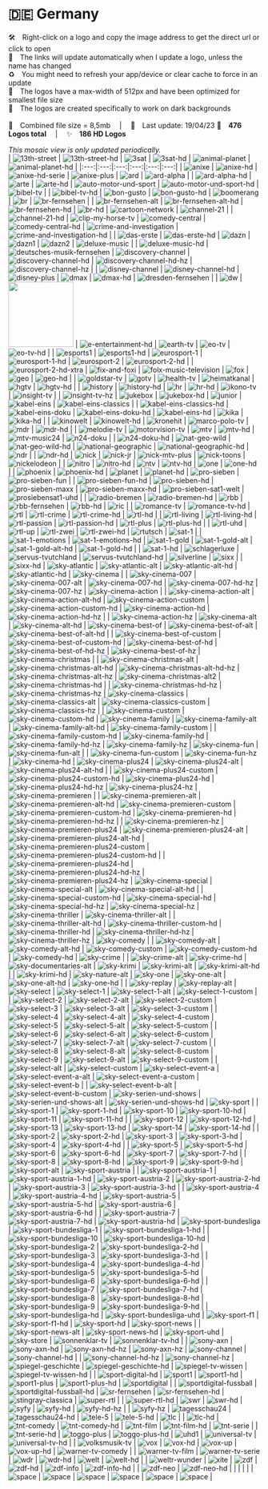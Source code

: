 🇩🇪 Germany
===============
🛠 Right-click on a logo and copy the image address to get the direct url or click to open  
🔗 The links will update automatically when I update a logo, unless the name has changed  
♻️ You might need to refresh your app/device or clear cache to force in an update  
📐 The logos have a max-width of 512px and have been optimized for smallest file size  
🖤 The logos are created specifically to work on dark backgrounds  
   
💾 Combined file size = 8,5mb  |  📅 Last update: 19/04/23 
🎨 __476 Logos total__  |  ✨ __186 HD Logos__
   
   
*This mosaic view is only updated periodically.*  
| ![13th-street] | ![13th-street-hd] | ![3sat] | ![3sat-hd] | ![animal-planet] | ![animal-planet-hd] |
|:---:|:---:|:---:|:---:|:---:|:---:|
| ![anixe] | ![anixe-hd] | ![anixe-hd-serie] | ![anixe-plus] | ![ard] | ![ard-alpha] |
| ![ard-alpha-hd] | ![arte] | ![arte-hd] | ![auto-motor-und-sport] | ![auto-motor-und-sport-hd] | ![bibel-tv] |
| ![bibel-tv-hd] | ![bon-gusto] | ![bon-gusto-hd] | ![boomerang] | ![br] | ![br-fernsehen] |
| ![br-fernsehen-alt] | ![br-fernsehen-alt-hd] | ![br-fernsehen-hd] | ![br-hd] | ![cartoon-network] | ![channel-21] |
| ![channel-21-hd] | ![clip-my-horse-tv] | ![comedy-central] | ![comedy-central-hd] | ![crime-and-investigation] | ![crime-and-investigation-hd] |
| ![das-erste] | ![das-erste-hd] | ![dazn] | ![dazn1] | ![dazn2] | ![deluxe-music] |
| ![deluxe-music-hd] | ![deutsches-musik-fernsehen] | ![discovery-channel] | ![discovery-channel-hd] | ![discovery-channel-hd-hz] | ![discovery-channel-hz] |
| ![disney-channel] | ![disney-channel-hd] | ![disney-plus] | ![dmax] | ![dmax-hd] | ![dresden-fernsehen] |
| ![dw] | <img src=https://raw.githubusercontent.com/cybertsotsi/tv/master/countries/germany/e-entertainment-de.png height="130px"> | ![e-entertainment-hd] | ![earth-tv] | ![eo-tv] | ![eo-tv-hd] |
| ![esports1] | ![esports1-hd] | ![eurosport-1] | ![eurosport-1-hd] | ![eurosport-2] | ![eurosport-2-hd] |
| ![eurosport-2-hd-xtra] | ![fix-and-foxi] | ![folx-music-television] | ![fox] | ![geo] | ![geo-hd] |
| ![goldstar-tv] | ![gotv] | ![health-tv] | ![heimatkanal] | ![hgtv] | ![hgtv-hd] |
| ![history] | ![history-hd] | ![hr] | ![hr-hd] | ![ikono-tv] | ![insight-tv] |
| ![insight-tv-hz] | ![jukebox] | ![jukebox-hd] | ![junior] | ![kabel-eins] | ![kabel-eins-classics] |
| ![kabel-eins-classics-hd] | ![kabel-eins-doku] | ![kabel-eins-doku-hd] | ![kabel-eins-hd] | ![kika] | ![kika-hd] |
| ![kinowelt] | ![kinowelt-hd] | ![kronehit] | ![marco-polo-tv] | ![mdr] | ![mdr-hd] |
| ![melodie-tv] | ![motorvision-tv] | ![mtv] | ![mtv-hd] | ![mtv-music24] | ![n24-doku] |
| ![n24-doku-hd] | ![nat-geo-wild] | ![nat-geo-wild-hd] | ![national-geographic] | ![national-geographic-hd] | ![ndr] |
| ![ndr-hd] | ![nick] | ![nick-jr] | ![nick-mtv-plus] | ![nick-toons] | ![nickelodeon] |
| ![nitro] | ![nitro-hd] | ![ntv] | ![ntv-hd] | ![one] | ![one-hd] |
| ![phoenix] | ![phoenix-hd] | ![planet] | ![planet-hd] | ![pro-sieben] | ![pro-sieben-fun] |
| ![pro-sieben-fun-hd] | ![pro-sieben-hd] | ![pro-sieben-maxx] | ![pro-sieben-maxx-hd] | ![pro-sieben-sat1-welt] | ![prosiebensat1-uhd] |
| ![radio-bremen] | ![radio-bremen-hd] | ![rbb] | ![rbb-fernsehen] | ![rbb-hd] | ![ric] |
| ![romance-tv] | ![romance-tv-hd] | ![rtl] | ![rtl-crime] | ![rtl-crime-hd] | ![rtl-hd] |
| ![rtl-living] | ![rtl-living-hd] | ![rtl-passion] | ![rtl-passion-hd] | ![rtl-plus] | ![rtl-plus-hd] |
| ![rtl-uhd] | ![rtl-up] | ![rtl-zwei] | ![rtl-zwei-hd] | ![rtutsch] | ![sat-1] |
| ![sat-1-emotions] | ![sat-1-emotions-hd] | ![sat-1-gold] | ![sat-1-gold-alt] | ![sat-1-gold-alt-hd] | ![sat-1-gold-hd] |
| ![sat-1-hd] | ![schlagerluxe] | ![servus-tvutchland] | ![servus-tvutchland-hd] | ![silverline] | ![sixx] |
| ![sixx-hd] | ![sky-atlantic] | ![sky-atlantic-alt] | ![sky-atlantic-alt-hd] | ![sky-atlantic-hd] | ![sky-cinema] |
| ![sky-cinema-007] | ![sky-cinema-007-alt] | ![sky-cinema-007-hd] | ![sky-cinema-007-hd-hz] | ![sky-cinema-007-hz] | ![sky-cinema-action] |
| ![sky-cinema-action-alt] | ![sky-cinema-action-alt-hd] | ![sky-cinema-action-custom] | ![sky-cinema-action-custom-hd] | ![sky-cinema-action-hd] | ![sky-cinema-action-hd-hz] |
| ![sky-cinema-action-hz] | ![sky-cinema-alt] | ![sky-cinema-alt-hd] | ![sky-cinema-best-of] | ![sky-cinema-best-of-alt] | ![sky-cinema-best-of-alt-hd] |
| ![sky-cinema-best-of-custom] | ![sky-cinema-best-of-custom-hd] | ![sky-cinema-best-of-hd] | ![sky-cinema-best-of-hd-hz] | ![sky-cinema-best-of-hz] | ![sky-cinema-christmas] |
| ![sky-cinema-christmas-alt] | ![sky-cinema-christmas-alt-hd] | ![sky-cinema-christmas-alt-hd-hz] | ![sky-cinema-christmas-alt-hz] | ![sky-cinema-christmas-alt2] | ![sky-cinema-christmas-hd] |
| ![sky-cinema-christmas-hd-hz] | ![sky-cinema-christmas-hz] | ![sky-cinema-classics] | ![sky-cinema-classics-alt] | ![sky-cinema-classics-custom] | ![sky-cinema-classics-hz] |
| ![sky-cinema-custom] | ![sky-cinema-custom-hd] | ![sky-cinema-family] | ![sky-cinema-family-alt] | ![sky-cinema-family-alt-hd] | ![sky-cinema-family-custom] |
| ![sky-cinema-family-custom-hd] | ![sky-cinema-family-hd] | ![sky-cinema-family-hd-hz] | ![sky-cinema-family-hz] | ![sky-cinema-fun] | ![sky-cinema-fun-alt] |
| ![sky-cinema-fun-custom] | ![sky-cinema-fun-hz] | ![sky-cinema-hd] | ![sky-cinema-plus24] | ![sky-cinema-plus24-alt] | ![sky-cinema-plus24-alt-hd] |
| ![sky-cinema-plus24-custom] | ![sky-cinema-plus24-custom-hd] | ![sky-cinema-plus24-hd] | ![sky-cinema-plus24-hd-hz] | ![sky-cinema-plus24-hz] | ![sky-cinema-premieren] |
| ![sky-cinema-premieren-alt] | ![sky-cinema-premieren-alt-hd] | ![sky-cinema-premieren-custom] | ![sky-cinema-premieren-custom-hd] | ![sky-cinema-premieren-hd] | ![sky-cinema-premieren-hd-hz] |
| ![sky-cinema-premieren-hz] | ![sky-cinema-premieren-plus24] | ![sky-cinema-premieren-plus24-alt] | ![sky-cinema-premieren-plus24-alt-hd] | ![sky-cinema-premieren-plus24-custom] | ![sky-cinema-premieren-plus24-custom-hd] |
| ![sky-cinema-premieren-plus24-hd] | ![sky-cinema-premieren-plus24-hd-hz] | ![sky-cinema-premieren-plus24-hz] | ![sky-cinema-special] | ![sky-cinema-special-alt] | ![sky-cinema-special-alt-hd] |
| ![sky-cinema-special-custom-hd] | ![sky-cinema-special-hd] | ![sky-cinema-special-hd-hz] | ![sky-cinema-special-hz] | ![sky-cinema-thriller] | ![sky-cinema-thriller-alt] |
| ![sky-cinema-thriller-alt-hd] | ![sky-cinema-thriller-custom-hd] | ![sky-cinema-thriller-hd] | ![sky-cinema-thriller-hd-hz] | ![sky-cinema-thriller-hz] | ![sky-comedy] |
| ![sky-comedy-alt] | ![sky-comedy-alt-hd] | ![sky-comedy-custom] | ![sky-comedy-custom-hd] | ![sky-comedy-hd] | ![sky-crime] |
| ![sky-crime-alt] | ![sky-crime-hd] | ![sky-documentaries-alt] | ![sky-krimi] | ![sky-krimi-alt] | ![sky-krimi-alt-hd] |
| ![sky-krimi-hd] | ![sky-nature-alt] | ![sky-one] | ![sky-one-alt] | ![sky-one-alt-hd] | ![sky-one-hd] |
| ![sky-replay] | ![sky-replay-alt] | ![sky-select] | ![sky-select-1] | ![sky-select-1-alt] | ![sky-select-1-custom] |
| ![sky-select-2] | ![sky-select-2-alt] | ![sky-select-2-custom] | ![sky-select-3] | ![sky-select-3-alt] | ![sky-select-3-custom] |
| ![sky-select-4] | ![sky-select-4-alt] | ![sky-select-4-custom] | ![sky-select-5] | ![sky-select-5-alt] | ![sky-select-5-custom] |
| ![sky-select-6] | ![sky-select-6-alt] | ![sky-select-6-custom] | ![sky-select-7] | ![sky-select-7-alt] | ![sky-select-7-custom] |
| ![sky-select-8] | ![sky-select-8-alt] | ![sky-select-8-custom] | ![sky-select-9] | ![sky-select-9-alt] | ![sky-select-9-custom] |
| ![sky-select-alt] | ![sky-select-custom] | ![sky-select-event-a] | ![sky-select-event-a-alt] | ![sky-select-event-a-custom] | ![sky-select-event-b] |
| ![sky-select-event-b-alt] | ![sky-select-event-b-custom] | ![sky-serien-und-shows] | ![sky-serien-und-shows-alt] | ![sky-serien-und-shows-hd] | ![sky-sport] |
| ![sky-sport-1] | ![sky-sport-1-hd] | ![sky-sport-10] | ![sky-sport-10-hd] | ![sky-sport-11] | ![sky-sport-11-hd] |
| ![sky-sport-12] | ![sky-sport-12-hd] | ![sky-sport-13] | ![sky-sport-13-hd] | ![sky-sport-14] | ![sky-sport-14-hd] |
| ![sky-sport-2] | ![sky-sport-2-hd] | ![sky-sport-3] | ![sky-sport-3-hd] | ![sky-sport-4] | ![sky-sport-4-hd] |
| ![sky-sport-5] | ![sky-sport-5-hd] | ![sky-sport-6] | ![sky-sport-6-hd] | ![sky-sport-7] | ![sky-sport-7-hd] |
| ![sky-sport-8] | ![sky-sport-8-hd] | ![sky-sport-9] | ![sky-sport-9-hd] | ![sky-sport-alt] | ![sky-sport-austria] |
| ![sky-sport-austria-1] | ![sky-sport-austria-1-hd] | ![sky-sport-austria-2] | ![sky-sport-austria-2-hd] | ![sky-sport-austria-3] | ![sky-sport-austria-3-hd] |
| ![sky-sport-austria-4] | ![sky-sport-austria-4-hd] | ![sky-sport-austria-5] | ![sky-sport-austria-5-hd] | ![sky-sport-austria-6] | ![sky-sport-austria-6-hd] |
| ![sky-sport-austria-7] | ![sky-sport-austria-7-hd] | ![sky-sport-austria-hd] | ![sky-sport-bundesliga] | ![sky-sport-bundesliga-1] | ![sky-sport-bundesliga-1-hd] |
| ![sky-sport-bundesliga-10] | ![sky-sport-bundesliga-10-hd] | ![sky-sport-bundesliga-2] | ![sky-sport-bundesliga-2-hd] | ![sky-sport-bundesliga-3] | ![sky-sport-bundesliga-3-hd] |
| ![sky-sport-bundesliga-4] | ![sky-sport-bundesliga-4-hd] | ![sky-sport-bundesliga-5] | ![sky-sport-bundesliga-5-hd] | ![sky-sport-bundesliga-6] | ![sky-sport-bundesliga-6-hd] |
| ![sky-sport-bundesliga-7] | ![sky-sport-bundesliga-7-hd] | ![sky-sport-bundesliga-8] | ![sky-sport-bundesliga-8-hd] | ![sky-sport-bundesliga-9] | ![sky-sport-bundesliga-9-hd] |
| ![sky-sport-bundesliga-hd] | ![sky-sport-bundesliga-uhd] | ![sky-sport-f1] | ![sky-sport-f1-hd] | ![sky-sport-hd] | ![sky-sport-news] |
| ![sky-sport-news-alt] | ![sky-sport-news-hd] | ![sky-sport-uhd] | ![sky-store] | ![sonnenklar-tv] | ![sonnenklar-tv-hd] |
| ![sony-axn] | ![sony-axn-hd] | ![sony-axn-hd-hz] | ![sony-axn-hz] | ![sony-channel] | ![sony-channel-hd] |
| ![sony-channel-hd-hz] | ![sony-channel-hz] | ![spiegel-geschichte] | ![spiegel-geschichte-hd] | ![spiegel-tv-wissen] | ![spiegel-tv-wissen-hd] |
| ![sport-digital-hd] | ![sport1] | ![sport1-hd] | ![sport1-plus] | ![sport1-plus-hd] | ![sportdigital] |
| ![sportdigital-fussball] | ![sportdigital-fussball-hd] | ![sr-fernsehen] | ![sr-fernsehen-hd] | ![stingray-classica] | ![super-rtl] |
| ![super-rtl-hd] | ![swr] | ![swr-hd] | ![syfy] | ![syfy-hd] | ![syfy-hd-hz] |
| ![syfy-hz] | ![tagesschau24] | ![tagesschau24-hd] | ![tele-5] | ![tele-5-hd] | ![tlc] |
| ![tlc-hd] | ![tnt-comedy] | ![tnt-comedy-hd] | ![tnt-film] | ![tnt-film-hd] | ![tnt-serie] |
| ![tnt-serie-hd] | ![toggo-plus] | ![toggo-plus-hd] | ![uhd1] | ![universal-tv] | ![universal-tv-hd] |
| ![volksmusik-tv] | ![vox] | ![vox-hd] | ![vox-up] | ![vox-up-hd] | ![warner-tv-comedy] |
| ![warner-tv-film] | ![warner-tv-serie] | ![wdr] | ![wdr-hd] | ![welt] | ![welt-hd] |
| ![weltr-wunder] | ![xite] | ![zdf] | ![zdf-hd] | ![zdf-info] | ![zdf-info-hd] |
| ![zdf-neo] | ![zdf-neo-hd] |  |  |  |  |
| ![space] | ![space] | ![space] | ![space] | ![space] | ![space] |

[13th-street]:https://raw.githubusercontent.com/cybertsotsi/tv/master/countries/germany/13th-street-de.png
[13th-street-hd]:https://raw.githubusercontent.com/cybertsotsi/tv/master/countries/germany/hd/13th-street-hd-de.png
[3sat]:https://raw.githubusercontent.com/cybertsotsi/tv/master/countries/germany/3sat-de.png
[3sat-hd]:https://raw.githubusercontent.com/cybertsotsi/tv/master/countries/germany/hd/3sat-hd-de.png
[animal-planet]:https://raw.githubusercontent.com/cybertsotsi/tv/master/countries/germany/animal-planet-de.png
[animal-planet-hd]:https://raw.githubusercontent.com/cybertsotsi/tv/master/countries/germany/hd/animal-planet-hd-de.png
[anixe]:https://raw.githubusercontent.com/cybertsotsi/tv/master/countries/germany/anixe-de.png
[anixe-hd]:https://raw.githubusercontent.com/cybertsotsi/tv/master/countries/germany/hd/anixe-hd-de.png
[anixe-hd-serie]:https://raw.githubusercontent.com/cybertsotsi/tv/master/countries/germany/hd/anixe-hd-serie-de.png
[anixe-plus]:https://raw.githubusercontent.com/cybertsotsi/tv/master/countries/germany/anixe-plus-de.png
[ard]:https://raw.githubusercontent.com/cybertsotsi/tv/master/countries/germany/ard-de.png
[ard-alpha]:https://raw.githubusercontent.com/cybertsotsi/tv/master/countries/germany/ard-alpha-de.png
[ard-alpha-hd]:https://raw.githubusercontent.com/cybertsotsi/tv/master/countries/germany/hd/ard-alpha-hd-de.png
[arte]:https://raw.githubusercontent.com/cybertsotsi/tv/master/countries/germany/arte-de.png
[arte-hd]:https://raw.githubusercontent.com/cybertsotsi/tv/master/countries/germany/hd/arte-hd-de.png
[auto-motor-und-sport]:https://raw.githubusercontent.com/cybertsotsi/tv/master/countries/germany/auto-motor-und-sport-de.png
[auto-motor-und-sport-hd]:https://raw.githubusercontent.com/cybertsotsi/tv/master/countries/germany/hd/auto-motor-und-sport-hd-de.png
[bibel-tv]:https://raw.githubusercontent.com/cybertsotsi/tv/master/countries/germany/bibel-tv-de.png
[bibel-tv-hd]:https://raw.githubusercontent.com/cybertsotsi/tv/master/countries/germany/hd/bibel-tv-hd-de.png
[bon-gusto]:https://raw.githubusercontent.com/cybertsotsi/tv/master/countries/germany/bon-gusto-de.png
[bon-gusto-hd]:https://raw.githubusercontent.com/cybertsotsi/tv/master/countries/germany/hd/bon-gusto-hd-de.png
[boomerang]:https://raw.githubusercontent.com/cybertsotsi/tv/master/countries/germany/boomerang-de.png
[br]:https://raw.githubusercontent.com/cybertsotsi/tv/master/countries/germany/br-de.png
[br-fernsehen]:https://raw.githubusercontent.com/cybertsotsi/tv/master/countries/germany/br-fernsehen-de.png
[br-fernsehen-alt]:https://raw.githubusercontent.com/cybertsotsi/tv/master/countries/germany/br-fernsehen-alt-de.png
[br-fernsehen-alt-hd]:https://raw.githubusercontent.com/cybertsotsi/tv/master/countries/germany/hd/br-fernsehen-alt-hd-de.png
[br-fernsehen-hd]:https://raw.githubusercontent.com/cybertsotsi/tv/master/countries/germany/hd/br-fernsehen-hd-de.png
[br-hd]:https://raw.githubusercontent.com/cybertsotsi/tv/master/countries/germany/hd/br-hd-de.png
[cartoon-network]:https://raw.githubusercontent.com/cybertsotsi/tv/master/countries/germany/cartoon-network-de.png
[channel-21]:https://raw.githubusercontent.com/cybertsotsi/tv/master/countries/germany/channel-21-de.png
[channel-21-hd]:https://raw.githubusercontent.com/cybertsotsi/tv/master/countries/germany/hd/channel-21-hd-de.png
[clip-my-horse-tv]:https://raw.githubusercontent.com/cybertsotsi/tv/master/countries/germany/clip-my-horse-tv-de.png
[comedy-central]:https://raw.githubusercontent.com/cybertsotsi/tv/master/countries/germany/comedy-central-de.png
[comedy-central-hd]:https://raw.githubusercontent.com/cybertsotsi/tv/master/countries/germany/hd/comedy-central-hd-de.png
[crime-and-investigation]:https://raw.githubusercontent.com/cybertsotsi/tv/master/countries/germany/crime-and-investigation-de.png
[crime-and-investigation-hd]:https://raw.githubusercontent.com/cybertsotsi/tv/master/countries/germany/hd/crime-and-investigation-hd-de.png
[das-erste]:https://raw.githubusercontent.com/cybertsotsi/tv/master/countries/germany/das-erste-de.png
[das-erste-hd]:https://raw.githubusercontent.com/cybertsotsi/tv/master/countries/germany/hd/das-erste-hd-de.png
[dazn]:https://raw.githubusercontent.com/cybertsotsi/tv/master/countries/germany/dazn-de.png
[dazn1]:https://raw.githubusercontent.com/cybertsotsi/tv/master/countries/germany/dazn1-de.png
[dazn2]:https://raw.githubusercontent.com/cybertsotsi/tv/master/countries/germany/dazn2-de.png
[deluxe-music]:https://raw.githubusercontent.com/cybertsotsi/tv/master/countries/germany/deluxe-music-de.png
[deluxe-music-hd]:https://raw.githubusercontent.com/cybertsotsi/tv/master/countries/germany/hd/deluxe-music-hd-de.png
[deutsches-musik-fernsehen]:https://raw.githubusercontent.com/cybertsotsi/tv/master/countries/germany/deutsches-musik-fernsehen-de.png
[discovery-channel]:https://raw.githubusercontent.com/cybertsotsi/tv/master/countries/germany/discovery-channel-de.png
[discovery-channel-hd]:https://raw.githubusercontent.com/cybertsotsi/tv/master/countries/germany/hd/discovery-channel-hd-de.png
[discovery-channel-hd-hz]:https://raw.githubusercontent.com/cybertsotsi/tv/master/countries/germany/hd/discovery-channel-hd-hz-de.png
[discovery-channel-hz]:https://raw.githubusercontent.com/cybertsotsi/tv/master/countries/germany/discovery-channel-hz-de.png
[disney-channel]:https://raw.githubusercontent.com/cybertsotsi/tv/master/countries/germany/disney-channel-de.png
[disney-channel-hd]:https://raw.githubusercontent.com/cybertsotsi/tv/master/countries/germany/hd/disney-channel-hd-de.png
[disney-plus]:https://raw.githubusercontent.com/cybertsotsi/tv/master/countries/germany/disney-plus-de.png
[dmax]:https://raw.githubusercontent.com/cybertsotsi/tv/master/countries/germany/dmax-de.png
[dmax-hd]:https://raw.githubusercontent.com/cybertsotsi/tv/master/countries/germany/hd/dmax-hd-de.png
[dresden-fernsehen]:https://raw.githubusercontent.com/cybertsotsi/tv/master/countries/germany/dresden-fernsehen-de.png
[dw]:https://raw.githubusercontent.com/cybertsotsi/tv/master/countries/germany/dw-de.png
[e-entertainment]:https://raw.githubusercontent.com/cybertsotsi/tv/master/countries/germany/e-entertainment-de.png
[e-entertainment-hd]:https://raw.githubusercontent.com/cybertsotsi/tv/master/countries/germany/hd/e-entertainment-hd-de.png
[earth-tv]:https://raw.githubusercontent.com/cybertsotsi/tv/master/countries/germany/earth-tv-de.png
[eo-tv]:https://raw.githubusercontent.com/cybertsotsi/tv/master/countries/germany/eo-tv-de.png
[eo-tv-hd]:https://raw.githubusercontent.com/cybertsotsi/tv/master/countries/germany/hd/eo-tv-hd-de.png
[esports1]:https://raw.githubusercontent.com/cybertsotsi/tv/master/countries/germany/esports1-de.png
[esports1-hd]:https://raw.githubusercontent.com/cybertsotsi/tv/master/countries/germany/hd/esports1-hd-de.png
[eurosport-1]:https://raw.githubusercontent.com/cybertsotsi/tv/master/countries/germany/eurosport-1-de.png
[eurosport-1-hd]:https://raw.githubusercontent.com/cybertsotsi/tv/master/countries/germany/hd/eurosport-1-hd-de.png
[eurosport-2]:https://raw.githubusercontent.com/cybertsotsi/tv/master/countries/germany/eurosport-2-de.png
[eurosport-2-hd]:https://raw.githubusercontent.com/cybertsotsi/tv/master/countries/germany/hd/eurosport-2-hd-de.png
[eurosport-2-hd-xtra]:https://raw.githubusercontent.com/cybertsotsi/tv/master/countries/germany/hd/eurosport-2-hd-xtra-de.png
[fix-and-foxi]:https://raw.githubusercontent.com/cybertsotsi/tv/master/countries/germany/fix-and-foxi-de.png
[folx-music-television]:https://raw.githubusercontent.com/cybertsotsi/tv/master/countries/germany/folx-music-television-de.png
[fox]:https://raw.githubusercontent.com/cybertsotsi/tv/master/countries/germany/fox-de.png
[geo]:https://raw.githubusercontent.com/cybertsotsi/tv/master/countries/germany/geo-de.png
[geo-hd]:https://raw.githubusercontent.com/cybertsotsi/tv/master/countries/germany/hd/geo-hd-de.png
[goldstar-tv]:https://raw.githubusercontent.com/cybertsotsi/tv/master/countries/germany/goldstar-tv-de.png
[gotv]:https://raw.githubusercontent.com/cybertsotsi/tv/master/countries/germany/gotv-de.png
[health-tv]:https://raw.githubusercontent.com/cybertsotsi/tv/master/countries/germany/health-tv-de.png
[heimatkanal]:https://raw.githubusercontent.com/cybertsotsi/tv/master/countries/germany/heimatkanal-de.png
[hgtv]:https://raw.githubusercontent.com/cybertsotsi/tv/master/countries/germany/hgtv-de.png
[hgtv-hd]:https://raw.githubusercontent.com/cybertsotsi/tv/master/countries/germany/hd/hgtv-hd-de.png
[history]:https://raw.githubusercontent.com/cybertsotsi/tv/master/countries/germany/history-de.png
[history-hd]:https://raw.githubusercontent.com/cybertsotsi/tv/master/countries/germany/hd/history-hd-de.png
[hr]:https://raw.githubusercontent.com/cybertsotsi/tv/master/countries/germany/hr-de.png
[hr-hd]:https://raw.githubusercontent.com/cybertsotsi/tv/master/countries/germany/hd/hr-hd-de.png
[ikono-tv]:https://raw.githubusercontent.com/cybertsotsi/tv/master/countries/germany/ikono-tv-de.png
[insight-tv]:https://raw.githubusercontent.com/cybertsotsi/tv/master/countries/germany/insight-tv-de.png
[insight-tv-hz]:https://raw.githubusercontent.com/cybertsotsi/tv/master/countries/germany/insight-tv-hz-de.png
[jukebox]:https://raw.githubusercontent.com/cybertsotsi/tv/master/countries/germany/jukebox-de.png
[jukebox-hd]:https://raw.githubusercontent.com/cybertsotsi/tv/master/countries/germany/hd/jukebox-hd-de.png
[junior]:https://raw.githubusercontent.com/cybertsotsi/tv/master/countries/germany/junior-de.png
[kabel-eins]:https://raw.githubusercontent.com/cybertsotsi/tv/master/countries/germany/kabel-eins-de.png
[kabel-eins-classics]:https://raw.githubusercontent.com/cybertsotsi/tv/master/countries/germany/kabel-eins-classics-de.png
[kabel-eins-classics-hd]:https://raw.githubusercontent.com/cybertsotsi/tv/master/countries/germany/hd/kabel-eins-classics-hd-de.png
[kabel-eins-doku]:https://raw.githubusercontent.com/cybertsotsi/tv/master/countries/germany/kabel-eins-doku-de.png
[kabel-eins-doku-hd]:https://raw.githubusercontent.com/cybertsotsi/tv/master/countries/germany/hd/kabel-eins-doku-hd-de.png
[kabel-eins-hd]:https://raw.githubusercontent.com/cybertsotsi/tv/master/countries/germany/hd/kabel-eins-hd-de.png
[kika]:https://raw.githubusercontent.com/cybertsotsi/tv/master/countries/germany/kika-de.png
[kika-hd]:https://raw.githubusercontent.com/cybertsotsi/tv/master/countries/germany/hd/kika-hd-de.png
[kinowelt]:https://raw.githubusercontent.com/cybertsotsi/tv/master/countries/germany/kinowelt-de.png
[kinowelt-hd]:https://raw.githubusercontent.com/cybertsotsi/tv/master/countries/germany/hd/kinowelt-hd-de.png
[kronehit]:https://raw.githubusercontent.com/cybertsotsi/tv/master/countries/germany/kronehit-de.png
[marco-polo-tv]:https://raw.githubusercontent.com/cybertsotsi/tv/master/countries/germany/marco-polo-tv-de.png
[mdr]:https://raw.githubusercontent.com/cybertsotsi/tv/master/countries/germany/mdr-de.png
[mdr-hd]:https://raw.githubusercontent.com/cybertsotsi/tv/master/countries/germany/hd/mdr-hd-de.png
[melodie-tv]:https://raw.githubusercontent.com/cybertsotsi/tv/master/countries/germany/melodie-tv-de.png
[motorvision-tv]:https://raw.githubusercontent.com/cybertsotsi/tv/master/countries/germany/motorvision-tv-de.png
[mtv]:https://raw.githubusercontent.com/cybertsotsi/tv/master/countries/germany/mtv-de.png
[mtv-hd]:https://raw.githubusercontent.com/cybertsotsi/tv/master/countries/germany/hd/mtv-hd-de.png
[mtv-music24]:https://raw.githubusercontent.com/cybertsotsi/tv/master/countries/germany/mtv-music24-de.png
[n24-doku]:https://raw.githubusercontent.com/cybertsotsi/tv/master/countries/germany/n24-doku-de.png
[n24-doku-hd]:https://raw.githubusercontent.com/cybertsotsi/tv/master/countries/germany/hd/n24-doku-hd-de.png
[nat-geo-wild]:https://raw.githubusercontent.com/cybertsotsi/tv/master/countries/germany/nat-geo-wild-de.png
[nat-geo-wild-hd]:https://raw.githubusercontent.com/cybertsotsi/tv/master/countries/germany/hd/nat-geo-wild-hd-de.png
[national-geographic]:https://raw.githubusercontent.com/cybertsotsi/tv/master/countries/germany/national-geographic-de.png
[national-geographic-hd]:https://raw.githubusercontent.com/cybertsotsi/tv/master/countries/germany/hd/national-geographic-hd-de.png
[ndr]:https://raw.githubusercontent.com/cybertsotsi/tv/master/countries/germany/ndr-de.png
[ndr-hd]:https://raw.githubusercontent.com/cybertsotsi/tv/master/countries/germany/hd/ndr-hd-de.png
[nick]:https://raw.githubusercontent.com/cybertsotsi/tv/master/countries/germany/nick-de.png
[nick-jr]:https://raw.githubusercontent.com/cybertsotsi/tv/master/countries/germany/nick-jr-de.png
[nick-mtv-plus]:https://raw.githubusercontent.com/cybertsotsi/tv/master/countries/germany/nick-mtv-plus-de.png
[nick-toons]:https://raw.githubusercontent.com/cybertsotsi/tv/master/countries/germany/nick-toons-de.png
[nickelodeon]:https://raw.githubusercontent.com/cybertsotsi/tv/master/countries/germany/nickelodeon-de.png
[nitro]:https://raw.githubusercontent.com/cybertsotsi/tv/master/countries/germany/nitro-de.png
[nitro-hd]:https://raw.githubusercontent.com/cybertsotsi/tv/master/countries/germany/hd/nitro-hd-de.png
[ntv]:https://raw.githubusercontent.com/cybertsotsi/tv/master/countries/germany/ntv-de.png
[ntv-hd]:https://raw.githubusercontent.com/cybertsotsi/tv/master/countries/germany/hd/ntv-hd-de.png
[one]:https://raw.githubusercontent.com/cybertsotsi/tv/master/countries/germany/one-de.png
[one-hd]:https://raw.githubusercontent.com/cybertsotsi/tv/master/countries/germany/hd/one-hd-de.png
[phoenix]:https://raw.githubusercontent.com/cybertsotsi/tv/master/countries/germany/phoenix-de.png
[phoenix-hd]:https://raw.githubusercontent.com/cybertsotsi/tv/master/countries/germany/hd/phoenix-hd-de.png
[planet]:https://raw.githubusercontent.com/cybertsotsi/tv/master/countries/germany/planet-de.png
[planet-hd]:https://raw.githubusercontent.com/cybertsotsi/tv/master/countries/germany/hd/planet-hd-de.png
[pro-sieben]:https://raw.githubusercontent.com/cybertsotsi/tv/master/countries/germany/pro-sieben-de.png
[pro-sieben-fun]:https://raw.githubusercontent.com/cybertsotsi/tv/master/countries/germany/pro-sieben-fun-de.png
[pro-sieben-fun-hd]:https://raw.githubusercontent.com/cybertsotsi/tv/master/countries/germany/hd/pro-sieben-fun-hd-de.png
[pro-sieben-hd]:https://raw.githubusercontent.com/cybertsotsi/tv/master/countries/germany/hd/pro-sieben-hd-de.png
[pro-sieben-maxx]:https://raw.githubusercontent.com/cybertsotsi/tv/master/countries/germany/pro-sieben-maxx-de.png
[pro-sieben-maxx-hd]:https://raw.githubusercontent.com/cybertsotsi/tv/master/countries/germany/hd/pro-sieben-maxx-hd-de.png
[pro-sieben-sat1-welt]:https://raw.githubusercontent.com/cybertsotsi/tv/master/countries/germany/pro-sieben-sat1-welt-de.png
[prosiebensat1-uhd]:https://raw.githubusercontent.com/cybertsotsi/tv/master/countries/germany/hd/prosiebensat1-uhd-de.png
[radio-bremen]:https://raw.githubusercontent.com/cybertsotsi/tv/master/countries/germany/radio-bremen-de.png
[radio-bremen-hd]:https://raw.githubusercontent.com/cybertsotsi/tv/master/countries/germany/hd/radio-bremen-hd-de.png
[rbb]:https://raw.githubusercontent.com/cybertsotsi/tv/master/countries/germany/rbb-de.png
[rbb-fernsehen]:https://raw.githubusercontent.com/cybertsotsi/tv/master/countries/germany/rbb-fernsehen-de.png
[rbb-hd]:https://raw.githubusercontent.com/cybertsotsi/tv/master/countries/germany/hd/rbb-hd-de.png
[ric]:https://raw.githubusercontent.com/cybertsotsi/tv/master/countries/germany/ric-de.png
[romance-tv]:https://raw.githubusercontent.com/cybertsotsi/tv/master/countries/germany/romance-tv-de.png
[romance-tv-hd]:https://raw.githubusercontent.com/cybertsotsi/tv/master/countries/germany/hd/romance-tv-hd-de.png
[rtl]:https://raw.githubusercontent.com/cybertsotsi/tv/master/countries/germany/rtl-de.png
[rtl-crime]:https://raw.githubusercontent.com/cybertsotsi/tv/master/countries/germany/rtl-crime-de.png
[rtl-crime-hd]:https://raw.githubusercontent.com/cybertsotsi/tv/master/countries/germany/hd/rtl-crime-hd-de.png
[rtl-hd]:https://raw.githubusercontent.com/cybertsotsi/tv/master/countries/germany/hd/rtl-hd-de.png
[rtl-living]:https://raw.githubusercontent.com/cybertsotsi/tv/master/countries/germany/rtl-living-de.png
[rtl-living-hd]:https://raw.githubusercontent.com/cybertsotsi/tv/master/countries/germany/hd/rtl-living-hd-de.png
[rtl-passion]:https://raw.githubusercontent.com/cybertsotsi/tv/master/countries/germany/rtl-passion-de.png
[rtl-passion-hd]:https://raw.githubusercontent.com/cybertsotsi/tv/master/countries/germany/hd/rtl-passion-hd-de.png
[rtl-plus]:https://raw.githubusercontent.com/cybertsotsi/tv/master/countries/germany/rtl-plus-de.png
[rtl-plus-hd]:https://raw.githubusercontent.com/cybertsotsi/tv/master/countries/germany/hd/rtl-plus-hd-de.png
[rtl-uhd]:https://raw.githubusercontent.com/cybertsotsi/tv/master/countries/germany/hd/rtl-uhd-de.png
[rtl-up]:https://raw.githubusercontent.com/cybertsotsi/tv/master/countries/germany/rtl-up-de.png
[rtl-zwei]:https://raw.githubusercontent.com/cybertsotsi/tv/master/countries/germany/rtl-zwei-de.png
[rtl-zwei-hd]:https://raw.githubusercontent.com/cybertsotsi/tv/master/countries/germany/hd/rtl-zwei-hd-de.png
[rtutsch]:https://raw.githubusercontent.com/cybertsotsi/tv/master/countries/germany/rt-deutsch-de.png
[sat-1]:https://raw.githubusercontent.com/cybertsotsi/tv/master/countries/germany/sat-1-de.png
[sat-1-emotions]:https://raw.githubusercontent.com/cybertsotsi/tv/master/countries/germany/sat-1-emotions-de.png
[sat-1-emotions-hd]:https://raw.githubusercontent.com/cybertsotsi/tv/master/countries/germany/hd/sat-1-emotions-hd-de.png
[sat-1-gold]:https://raw.githubusercontent.com/cybertsotsi/tv/master/countries/germany/sat-1-gold-de.png
[sat-1-gold-alt]:https://raw.githubusercontent.com/cybertsotsi/tv/master/countries/germany/sat-1-gold-alt-de.png
[sat-1-gold-alt-hd]:https://raw.githubusercontent.com/cybertsotsi/tv/master/countries/germany/hd/sat-1-gold-alt-hd-de.png
[sat-1-gold-hd]:https://raw.githubusercontent.com/cybertsotsi/tv/master/countries/germany/hd/sat-1-gold-hd-de.png
[sat-1-hd]:https://raw.githubusercontent.com/cybertsotsi/tv/master/countries/germany/hd/sat-1-hd-de.png
[schlagerluxe]:https://raw.githubusercontent.com/cybertsotsi/tv/master/countries/germany/schlager-deluxe-de.png
[servus-tvutchland]:https://raw.githubusercontent.com/cybertsotsi/tv/master/countries/germany/servus-tv-deutchland-de.png
[servus-tvutchland-hd]:https://raw.githubusercontent.com/cybertsotsi/tv/master/countries/germany/hd/servus-tv-deutchland-hd-de.png
[silverline]:https://raw.githubusercontent.com/cybertsotsi/tv/master/countries/germany/silverline-de.png
[sixx]:https://raw.githubusercontent.com/cybertsotsi/tv/master/countries/germany/sixx-de.png
[sixx-hd]:https://raw.githubusercontent.com/cybertsotsi/tv/master/countries/germany/hd/sixx-hd-de.png
[sky-atlantic]:https://raw.githubusercontent.com/cybertsotsi/tv/master/countries/germany/sky-atlantic-de.png
[sky-atlantic-alt]:https://raw.githubusercontent.com/cybertsotsi/tv/master/countries/germany/sky-atlantic-alt-de.png
[sky-atlantic-alt-hd]:https://raw.githubusercontent.com/cybertsotsi/tv/master/countries/germany/hd/sky-atlantic-alt-hd-de.png
[sky-atlantic-hd]:https://raw.githubusercontent.com/cybertsotsi/tv/master/countries/germany/hd/sky-atlantic-hd-de.png
[sky-cinema]:https://raw.githubusercontent.com/cybertsotsi/tv/master/countries/germany/sky-cinema-de.png
[sky-cinema-007]:https://raw.githubusercontent.com/cybertsotsi/tv/master/countries/germany/sky-cinema-007-de.png
[sky-cinema-007-alt]:https://raw.githubusercontent.com/cybertsotsi/tv/master/countries/germany/sky-cinema-007-alt-de.png
[sky-cinema-007-hd]:https://raw.githubusercontent.com/cybertsotsi/tv/master/countries/germany/hd/sky-cinema-007-hd-de.png
[sky-cinema-007-hd-hz]:https://raw.githubusercontent.com/cybertsotsi/tv/master/countries/germany/hd/sky-cinema-007-hd-hz-de.png
[sky-cinema-007-hz]:https://raw.githubusercontent.com/cybertsotsi/tv/master/countries/germany/sky-cinema-007-hz-de.png
[sky-cinema-action]:https://raw.githubusercontent.com/cybertsotsi/tv/master/countries/germany/sky-cinema-action-de.png
[sky-cinema-action-alt]:https://raw.githubusercontent.com/cybertsotsi/tv/master/countries/germany/sky-cinema-action-alt-de.png
[sky-cinema-action-alt-hd]:https://raw.githubusercontent.com/cybertsotsi/tv/master/countries/germany/hd/sky-cinema-action-alt-hd-de.png
[sky-cinema-action-custom]:https://raw.githubusercontent.com/cybertsotsi/tv/master/countries/germany/custom/sky-cinema-action-custom-de.png
[sky-cinema-action-custom-hd]:https://raw.githubusercontent.com/cybertsotsi/tv/master/countries/germany/custom/hd/sky-cinema-action-custom-hd-de.png
[sky-cinema-action-hd]:https://raw.githubusercontent.com/cybertsotsi/tv/master/countries/germany/hd/sky-cinema-action-hd-de.png
[sky-cinema-action-hd-hz]:https://raw.githubusercontent.com/cybertsotsi/tv/master/countries/germany/hd/sky-cinema-action-hd-hz-de.png
[sky-cinema-action-hz]:https://raw.githubusercontent.com/cybertsotsi/tv/master/countries/germany/sky-cinema-action-hz-de.png
[sky-cinema-alt]:https://raw.githubusercontent.com/cybertsotsi/tv/master/countries/germany/sky-cinema-alt-de.png
[sky-cinema-alt-hd]:https://raw.githubusercontent.com/cybertsotsi/tv/master/countries/germany/hd/sky-cinema-alt-hd-de.png
[sky-cinema-best-of]:https://raw.githubusercontent.com/cybertsotsi/tv/master/countries/germany/sky-cinema-best-of-de.png
[sky-cinema-best-of-alt]:https://raw.githubusercontent.com/cybertsotsi/tv/master/countries/germany/sky-cinema-best-of-alt-de.png
[sky-cinema-best-of-alt-hd]:https://raw.githubusercontent.com/cybertsotsi/tv/master/countries/germany/hd/sky-cinema-best-of-alt-hd-de.png
[sky-cinema-best-of-custom]:https://raw.githubusercontent.com/cybertsotsi/tv/master/countries/germany/custom/sky-cinema-best-of-custom-de.png
[sky-cinema-best-of-custom-hd]:https://raw.githubusercontent.com/cybertsotsi/tv/master/countries/germany/custom/hd/sky-cinema-best-of-custom-hd-de.png
[sky-cinema-best-of-hd]:https://raw.githubusercontent.com/cybertsotsi/tv/master/countries/germany/hd/sky-cinema-best-of-hd-de.png
[sky-cinema-best-of-hd-hz]:https://raw.githubusercontent.com/cybertsotsi/tv/master/countries/germany/hd/sky-cinema-best-of-hd-hz-de.png
[sky-cinema-best-of-hz]:https://raw.githubusercontent.com/cybertsotsi/tv/master/countries/germany/sky-cinema-best-of-hz-de.png
[sky-cinema-christmas]:https://raw.githubusercontent.com/cybertsotsi/tv/master/countries/germany/sky-cinema-christmas-de.png
[sky-cinema-christmas-alt]:https://raw.githubusercontent.com/cybertsotsi/tv/master/countries/germany/sky-cinema-christmas-alt-de.png
[sky-cinema-christmas-alt-hd]:https://raw.githubusercontent.com/cybertsotsi/tv/master/countries/germany/hd/sky-cinema-christmas-alt-hd-de.png
[sky-cinema-christmas-alt-hd-hz]:https://raw.githubusercontent.com/cybertsotsi/tv/master/countries/germany/hd/sky-cinema-christmas-alt-hd-hz-de.png
[sky-cinema-christmas-alt-hz]:https://raw.githubusercontent.com/cybertsotsi/tv/master/countries/germany/sky-cinema-christmas-alt-hz-de.png
[sky-cinema-christmas-alt2]:https://raw.githubusercontent.com/cybertsotsi/tv/master/countries/germany/sky-cinema-christmas-alt2-de.png
[sky-cinema-christmas-hd]:https://raw.githubusercontent.com/cybertsotsi/tv/master/countries/germany/hd/sky-cinema-christmas-hd-de.png
[sky-cinema-christmas-hd-hz]:https://raw.githubusercontent.com/cybertsotsi/tv/master/countries/germany/hd/sky-cinema-christmas-hd-hz-de.png
[sky-cinema-christmas-hz]:https://raw.githubusercontent.com/cybertsotsi/tv/master/countries/germany/sky-cinema-christmas-hz-de.png
[sky-cinema-classics]:https://raw.githubusercontent.com/cybertsotsi/tv/master/countries/germany/sky-cinema-classics-de.png
[sky-cinema-classics-alt]:https://raw.githubusercontent.com/cybertsotsi/tv/master/countries/germany/sky-cinema-classics-alt-de.png
[sky-cinema-classics-custom]:https://raw.githubusercontent.com/cybertsotsi/tv/master/countries/germany/custom/sky-cinema-classics-custom-de.png
[sky-cinema-classics-hz]:https://raw.githubusercontent.com/cybertsotsi/tv/master/countries/germany/sky-cinema-classics-hz-de.png
[sky-cinema-custom]:https://raw.githubusercontent.com/cybertsotsi/tv/master/countries/germany/custom/sky-cinema-custom-de.png
[sky-cinema-custom-hd]:https://raw.githubusercontent.com/cybertsotsi/tv/master/countries/germany/custom/hd/sky-cinema-custom-hd-de.png
[sky-cinema-family]:https://raw.githubusercontent.com/cybertsotsi/tv/master/countries/germany/sky-cinema-family-de.png
[sky-cinema-family-alt]:https://raw.githubusercontent.com/cybertsotsi/tv/master/countries/germany/sky-cinema-family-alt-de.png
[sky-cinema-family-alt-hd]:https://raw.githubusercontent.com/cybertsotsi/tv/master/countries/germany/hd/sky-cinema-family-alt-hd-de.png
[sky-cinema-family-custom]:https://raw.githubusercontent.com/cybertsotsi/tv/master/countries/germany/custom/sky-cinema-family-custom-de.png
[sky-cinema-family-custom-hd]:https://raw.githubusercontent.com/cybertsotsi/tv/master/countries/germany/custom/hd/sky-cinema-family-custom-hd-de.png
[sky-cinema-family-hd]:https://raw.githubusercontent.com/cybertsotsi/tv/master/countries/germany/hd/sky-cinema-family-hd-de.png
[sky-cinema-family-hd-hz]:https://raw.githubusercontent.com/cybertsotsi/tv/master/countries/germany/hd/sky-cinema-family-hd-hz-de.png
[sky-cinema-family-hz]:https://raw.githubusercontent.com/cybertsotsi/tv/master/countries/germany/sky-cinema-family-hz-de.png
[sky-cinema-fun]:https://raw.githubusercontent.com/cybertsotsi/tv/master/countries/germany/sky-cinema-fun-de.png
[sky-cinema-fun-alt]:https://raw.githubusercontent.com/cybertsotsi/tv/master/countries/germany/sky-cinema-fun-alt-de.png
[sky-cinema-fun-custom]:https://raw.githubusercontent.com/cybertsotsi/tv/master/countries/germany/custom/sky-cinema-fun-custom-de.png
[sky-cinema-fun-hz]:https://raw.githubusercontent.com/cybertsotsi/tv/master/countries/germany/sky-cinema-fun-hz-de.png
[sky-cinema-hd]:https://raw.githubusercontent.com/cybertsotsi/tv/master/countries/germany/hd/sky-cinema-hd-de.png
[sky-cinema-plus24]:https://raw.githubusercontent.com/cybertsotsi/tv/master/countries/germany/sky-cinema-plus24-de.png
[sky-cinema-plus24-alt]:https://raw.githubusercontent.com/cybertsotsi/tv/master/countries/germany/sky-cinema-plus24-alt-de.png
[sky-cinema-plus24-alt-hd]:https://raw.githubusercontent.com/cybertsotsi/tv/master/countries/germany/hd/sky-cinema-plus24-alt-hd-de.png
[sky-cinema-plus24-custom]:https://raw.githubusercontent.com/cybertsotsi/tv/master/countries/germany/custom/sky-cinema-plus24-custom-de.png
[sky-cinema-plus24-custom-hd]:https://raw.githubusercontent.com/cybertsotsi/tv/master/countries/germany/custom/hd/sky-cinema-plus24-custom-hd-de.png
[sky-cinema-plus24-hd]:https://raw.githubusercontent.com/cybertsotsi/tv/master/countries/germany/hd/sky-cinema-plus24-hd-de.png
[sky-cinema-plus24-hd-hz]:https://raw.githubusercontent.com/cybertsotsi/tv/master/countries/germany/hd/sky-cinema-plus24-hd-hz-de.png
[sky-cinema-plus24-hz]:https://raw.githubusercontent.com/cybertsotsi/tv/master/countries/germany/sky-cinema-plus24-hz-de.png
[sky-cinema-premieren]:https://raw.githubusercontent.com/cybertsotsi/tv/master/countries/germany/sky-cinema-premieren-de.png
[sky-cinema-premieren-alt]:https://raw.githubusercontent.com/cybertsotsi/tv/master/countries/germany/sky-cinema-premieren-alt-de.png
[sky-cinema-premieren-alt-hd]:https://raw.githubusercontent.com/cybertsotsi/tv/master/countries/germany/hd/sky-cinema-premieren-alt-hd-de.png
[sky-cinema-premieren-custom]:https://raw.githubusercontent.com/cybertsotsi/tv/master/countries/germany/custom/sky-cinema-premieren-custom-de.png
[sky-cinema-premieren-custom-hd]:https://raw.githubusercontent.com/cybertsotsi/tv/master/countries/germany/custom/hd/sky-cinema-premieren-custom-hd-de.png
[sky-cinema-premieren-hd]:https://raw.githubusercontent.com/cybertsotsi/tv/master/countries/germany/hd/sky-cinema-premieren-hd-de.png
[sky-cinema-premieren-hd-hz]:https://raw.githubusercontent.com/cybertsotsi/tv/master/countries/germany/hd/sky-cinema-premieren-hd-hz-de.png
[sky-cinema-premieren-hz]:https://raw.githubusercontent.com/cybertsotsi/tv/master/countries/germany/sky-cinema-premieren-hz-de.png
[sky-cinema-premieren-plus24]:https://raw.githubusercontent.com/cybertsotsi/tv/master/countries/germany/sky-cinema-premieren-plus24-de.png
[sky-cinema-premieren-plus24-alt]:https://raw.githubusercontent.com/cybertsotsi/tv/master/countries/germany/sky-cinema-premieren-plus24-alt-de.png
[sky-cinema-premieren-plus24-alt-hd]:https://raw.githubusercontent.com/cybertsotsi/tv/master/countries/germany/hd/sky-cinema-premieren-plus24-alt-hd-de.png
[sky-cinema-premieren-plus24-custom]:https://raw.githubusercontent.com/cybertsotsi/tv/master/countries/germany/custom/sky-cinema-premieren-plus24-custom-de.png
[sky-cinema-premieren-plus24-custom-hd]:https://raw.githubusercontent.com/cybertsotsi/tv/master/countries/germany/custom/hd/sky-cinema-premieren-plus24-custom-hd-de.png
[sky-cinema-premieren-plus24-hd]:https://raw.githubusercontent.com/cybertsotsi/tv/master/countries/germany/hd/sky-cinema-premieren-plus24-hd-de.png
[sky-cinema-premieren-plus24-hd-hz]:https://raw.githubusercontent.com/cybertsotsi/tv/master/countries/germany/hd/sky-cinema-premieren-plus24-hd-hz-de.png
[sky-cinema-premieren-plus24-hz]:https://raw.githubusercontent.com/cybertsotsi/tv/master/countries/germany/sky-cinema-premieren-plus24-hz-de.png
[sky-cinema-special]:https://raw.githubusercontent.com/cybertsotsi/tv/master/countries/germany/sky-cinema-special-de.png
[sky-cinema-special-alt]:https://raw.githubusercontent.com/cybertsotsi/tv/master/countries/germany/sky-cinema-special-alt-de.png
[sky-cinema-special-alt-hd]:https://raw.githubusercontent.com/cybertsotsi/tv/master/countries/germany/hd/sky-cinema-special-alt-hd-de.png
[sky-cinema-special-custom-hd]:https://raw.githubusercontent.com/cybertsotsi/tv/master/countries/germany/custom/hd/sky-cinema-special-custom-hd-de.png
[sky-cinema-special-hd]:https://raw.githubusercontent.com/cybertsotsi/tv/master/countries/germany/hd/sky-cinema-special-hd-de.png
[sky-cinema-special-hd-hz]:https://raw.githubusercontent.com/cybertsotsi/tv/master/countries/germany/hd/sky-cinema-special-hd-hz-de.png
[sky-cinema-special-hz]:https://raw.githubusercontent.com/cybertsotsi/tv/master/countries/germany/sky-cinema-special-hz-de.png
[sky-cinema-thriller]:https://raw.githubusercontent.com/cybertsotsi/tv/master/countries/germany/sky-cinema-thriller-de.png
[sky-cinema-thriller-alt]:https://raw.githubusercontent.com/cybertsotsi/tv/master/countries/germany/sky-cinema-thriller-alt-de.png
[sky-cinema-thriller-alt-hd]:https://raw.githubusercontent.com/cybertsotsi/tv/master/countries/germany/hd/sky-cinema-thriller-alt-hd-de.png
[sky-cinema-thriller-custom-hd]:https://raw.githubusercontent.com/cybertsotsi/tv/master/countries/germany/custom/hd/sky-cinema-thriller-custom-hd-de.png
[sky-cinema-thriller-hd]:https://raw.githubusercontent.com/cybertsotsi/tv/master/countries/germany/hd/sky-cinema-thriller-hd-de.png
[sky-cinema-thriller-hd-hz]:https://raw.githubusercontent.com/cybertsotsi/tv/master/countries/germany/hd/sky-cinema-thriller-hd-hz-de.png
[sky-cinema-thriller-hz]:https://raw.githubusercontent.com/cybertsotsi/tv/master/countries/germany/sky-cinema-thriller-hz-de.png
[sky-comedy]:https://raw.githubusercontent.com/cybertsotsi/tv/master/countries/germany/sky-comedy-de.png
[sky-comedy-alt]:https://raw.githubusercontent.com/cybertsotsi/tv/master/countries/germany/sky-comedy-alt-de.png
[sky-comedy-alt-hd]:https://raw.githubusercontent.com/cybertsotsi/tv/master/countries/germany/hd/sky-comedy-alt-hd-de.png
[sky-comedy-custom]:https://raw.githubusercontent.com/cybertsotsi/tv/master/countries/germany/custom/sky-comedy-custom-de.png
[sky-comedy-custom-hd]:https://raw.githubusercontent.com/cybertsotsi/tv/master/countries/germany/custom/hd/sky-comedy-custom-hd-de.png
[sky-comedy-hd]:https://raw.githubusercontent.com/cybertsotsi/tv/master/countries/germany/hd/sky-comedy-hd-de.png
[sky-crime]:https://raw.githubusercontent.com/cybertsotsi/tv/master/countries/germany/sky-crime-de.png
[sky-crime-alt]:https://raw.githubusercontent.com/cybertsotsi/tv/master/countries/germany/sky-crime-alt-de.png
[sky-crime-hd]:https://raw.githubusercontent.com/cybertsotsi/tv/master/countries/germany/hd/sky-crime-hd-de.png
[sky-documentaries-alt]:https://raw.githubusercontent.com/cybertsotsi/tv/master/countries/germany/sky-documentaries-alt-de.png
[sky-krimi]:https://raw.githubusercontent.com/cybertsotsi/tv/master/countries/germany/sky-krimi-de.png
[sky-krimi-alt]:https://raw.githubusercontent.com/cybertsotsi/tv/master/countries/germany/sky-krimi-alt-de.png
[sky-krimi-alt-hd]:https://raw.githubusercontent.com/cybertsotsi/tv/master/countries/germany/hd/sky-krimi-alt-hd-de.png
[sky-krimi-hd]:https://raw.githubusercontent.com/cybertsotsi/tv/master/countries/germany/hd/sky-krimi-hd-de.png
[sky-nature-alt]:https://raw.githubusercontent.com/cybertsotsi/tv/master/countries/germany/sky-nature-alt-de.png
[sky-one]:https://raw.githubusercontent.com/cybertsotsi/tv/master/countries/germany/sky-one-de.png
[sky-one-alt]:https://raw.githubusercontent.com/cybertsotsi/tv/master/countries/germany/sky-one-alt-de.png
[sky-one-alt-hd]:https://raw.githubusercontent.com/cybertsotsi/tv/master/countries/germany/hd/sky-one-alt-hd-de.png
[sky-one-hd]:https://raw.githubusercontent.com/cybertsotsi/tv/master/countries/germany/hd/sky-one-hd-de.png
[sky-replay]:https://raw.githubusercontent.com/cybertsotsi/tv/master/countries/germany/sky-replay-de.png
[sky-replay-alt]:https://raw.githubusercontent.com/cybertsotsi/tv/master/countries/germany/sky-replay-alt-de.png
[sky-select]:https://raw.githubusercontent.com/cybertsotsi/tv/master/countries/germany/sky-select-de.png
[sky-select-1]:https://raw.githubusercontent.com/cybertsotsi/tv/master/countries/germany/sky-select-1-de.png
[sky-select-1-alt]:https://raw.githubusercontent.com/cybertsotsi/tv/master/countries/germany/sky-select-1-alt-de.png
[sky-select-1-custom]:https://raw.githubusercontent.com/cybertsotsi/tv/master/countries/germany/custom/sky-select-1-custom-de.png
[sky-select-2]:https://raw.githubusercontent.com/cybertsotsi/tv/master/countries/germany/sky-select-2-de.png
[sky-select-2-alt]:https://raw.githubusercontent.com/cybertsotsi/tv/master/countries/germany/sky-select-2-alt-de.png
[sky-select-2-custom]:https://raw.githubusercontent.com/cybertsotsi/tv/master/countries/germany/custom/sky-select-2-custom-de.png
[sky-select-3]:https://raw.githubusercontent.com/cybertsotsi/tv/master/countries/germany/sky-select-3-de.png
[sky-select-3-alt]:https://raw.githubusercontent.com/cybertsotsi/tv/master/countries/germany/sky-select-3-alt-de.png
[sky-select-3-custom]:https://raw.githubusercontent.com/cybertsotsi/tv/master/countries/germany/custom/sky-select-3-custom-de.png
[sky-select-4]:https://raw.githubusercontent.com/cybertsotsi/tv/master/countries/germany/sky-select-4-de.png
[sky-select-4-alt]:https://raw.githubusercontent.com/cybertsotsi/tv/master/countries/germany/sky-select-4-alt-de.png
[sky-select-4-custom]:https://raw.githubusercontent.com/cybertsotsi/tv/master/countries/germany/custom/sky-select-4-custom-de.png
[sky-select-5]:https://raw.githubusercontent.com/cybertsotsi/tv/master/countries/germany/sky-select-5-de.png
[sky-select-5-alt]:https://raw.githubusercontent.com/cybertsotsi/tv/master/countries/germany/sky-select-5-alt-de.png
[sky-select-5-custom]:https://raw.githubusercontent.com/cybertsotsi/tv/master/countries/germany/custom/sky-select-5-custom-de.png
[sky-select-6]:https://raw.githubusercontent.com/cybertsotsi/tv/master/countries/germany/sky-select-6-de.png
[sky-select-6-alt]:https://raw.githubusercontent.com/cybertsotsi/tv/master/countries/germany/sky-select-6-alt-de.png
[sky-select-6-custom]:https://raw.githubusercontent.com/cybertsotsi/tv/master/countries/germany/custom/sky-select-6-custom-de.png
[sky-select-7]:https://raw.githubusercontent.com/cybertsotsi/tv/master/countries/germany/sky-select-7-de.png
[sky-select-7-alt]:https://raw.githubusercontent.com/cybertsotsi/tv/master/countries/germany/sky-select-7-alt-de.png
[sky-select-7-custom]:https://raw.githubusercontent.com/cybertsotsi/tv/master/countries/germany/custom/sky-select-7-custom-de.png
[sky-select-8]:https://raw.githubusercontent.com/cybertsotsi/tv/master/countries/germany/sky-select-8-de.png
[sky-select-8-alt]:https://raw.githubusercontent.com/cybertsotsi/tv/master/countries/germany/sky-select-8-alt-de.png
[sky-select-8-custom]:https://raw.githubusercontent.com/cybertsotsi/tv/master/countries/germany/custom/sky-select-8-custom-de.png
[sky-select-9]:https://raw.githubusercontent.com/cybertsotsi/tv/master/countries/germany/sky-select-9-de.png
[sky-select-9-alt]:https://raw.githubusercontent.com/cybertsotsi/tv/master/countries/germany/sky-select-9-alt-de.png
[sky-select-9-custom]:https://raw.githubusercontent.com/cybertsotsi/tv/master/countries/germany/custom/sky-select-9-custom-de.png
[sky-select-alt]:https://raw.githubusercontent.com/cybertsotsi/tv/master/countries/germany/sky-select-alt-de.png
[sky-select-custom]:https://raw.githubusercontent.com/cybertsotsi/tv/master/countries/germany/custom/sky-select-custom-de.png
[sky-select-event-a]:https://raw.githubusercontent.com/cybertsotsi/tv/master/countries/germany/sky-select-event-a-de.png
[sky-select-event-a-alt]:https://raw.githubusercontent.com/cybertsotsi/tv/master/countries/germany/sky-select-event-a-alt-de.png
[sky-select-event-a-custom]:https://raw.githubusercontent.com/cybertsotsi/tv/master/countries/germany/custom/sky-select-event-a-custom-de.png
[sky-select-event-b]:https://raw.githubusercontent.com/cybertsotsi/tv/master/countries/germany/sky-select-event-b-de.png
[sky-select-event-b-alt]:https://raw.githubusercontent.com/cybertsotsi/tv/master/countries/germany/sky-select-event-b-alt-de.png
[sky-select-event-b-custom]:https://raw.githubusercontent.com/cybertsotsi/tv/master/countries/germany/custom/sky-select-event-b-custom-de.png
[sky-serien-und-shows]:https://raw.githubusercontent.com/cybertsotsi/tv/master/countries/germany/sky-serien-und-shows-de.png
[sky-serien-und-shows-alt]:https://raw.githubusercontent.com/cybertsotsi/tv/master/countries/germany/sky-serien-und-shows-alt-de.png
[sky-serien-und-shows-hd]:https://raw.githubusercontent.com/cybertsotsi/tv/master/countries/germany/hd/sky-serien-und-shows-hd-de.png
[sky-sport]:https://raw.githubusercontent.com/cybertsotsi/tv/master/countries/germany/sky-sport/sky-sport-de.png
[sky-sport-1]:https://raw.githubusercontent.com/cybertsotsi/tv/master/countries/germany/sky-sport/sky-sport-1-de.png
[sky-sport-1-hd]:https://raw.githubusercontent.com/cybertsotsi/tv/master/countries/germany/sky-sport/hd/sky-sport-1-hd-de.png
[sky-sport-10]:https://raw.githubusercontent.com/cybertsotsi/tv/master/countries/germany/sky-sport/sky-sport-10-de.png
[sky-sport-10-hd]:https://raw.githubusercontent.com/cybertsotsi/tv/master/countries/germany/sky-sport/hd/sky-sport-10-hd-de.png
[sky-sport-11]:https://raw.githubusercontent.com/cybertsotsi/tv/master/countries/germany/sky-sport/sky-sport-11-de.png
[sky-sport-11-hd]:https://raw.githubusercontent.com/cybertsotsi/tv/master/countries/germany/sky-sport/hd/sky-sport-11-hd-de.png
[sky-sport-12]:https://raw.githubusercontent.com/cybertsotsi/tv/master/countries/germany/sky-sport/sky-sport-12-de.png
[sky-sport-12-hd]:https://raw.githubusercontent.com/cybertsotsi/tv/master/countries/germany/sky-sport/hd/sky-sport-12-hd-de.png
[sky-sport-13]:https://raw.githubusercontent.com/cybertsotsi/tv/master/countries/germany/sky-sport/sky-sport-13-de.png
[sky-sport-13-hd]:https://raw.githubusercontent.com/cybertsotsi/tv/master/countries/germany/sky-sport/hd/sky-sport-13-hd-de.png
[sky-sport-14]:https://raw.githubusercontent.com/cybertsotsi/tv/master/countries/germany/sky-sport/sky-sport-14-de.png
[sky-sport-14-hd]:https://raw.githubusercontent.com/cybertsotsi/tv/master/countries/germany/sky-sport/hd/sky-sport-14-hd-de.png
[sky-sport-2]:https://raw.githubusercontent.com/cybertsotsi/tv/master/countries/germany/sky-sport/sky-sport-2-de.png
[sky-sport-2-hd]:https://raw.githubusercontent.com/cybertsotsi/tv/master/countries/germany/sky-sport/hd/sky-sport-2-hd-de.png
[sky-sport-3]:https://raw.githubusercontent.com/cybertsotsi/tv/master/countries/germany/sky-sport/sky-sport-3-de.png
[sky-sport-3-hd]:https://raw.githubusercontent.com/cybertsotsi/tv/master/countries/germany/sky-sport/hd/sky-sport-3-hd-de.png
[sky-sport-4]:https://raw.githubusercontent.com/cybertsotsi/tv/master/countries/germany/sky-sport/sky-sport-4-de.png
[sky-sport-4-hd]:https://raw.githubusercontent.com/cybertsotsi/tv/master/countries/germany/sky-sport/hd/sky-sport-4-hd-de.png
[sky-sport-5]:https://raw.githubusercontent.com/cybertsotsi/tv/master/countries/germany/sky-sport/sky-sport-5-de.png
[sky-sport-5-hd]:https://raw.githubusercontent.com/cybertsotsi/tv/master/countries/germany/sky-sport/hd/sky-sport-5-hd-de.png
[sky-sport-6]:https://raw.githubusercontent.com/cybertsotsi/tv/master/countries/germany/sky-sport/sky-sport-6-de.png
[sky-sport-6-hd]:https://raw.githubusercontent.com/cybertsotsi/tv/master/countries/germany/sky-sport/hd/sky-sport-6-hd-de.png
[sky-sport-7]:https://raw.githubusercontent.com/cybertsotsi/tv/master/countries/germany/sky-sport/sky-sport-7-de.png
[sky-sport-7-hd]:https://raw.githubusercontent.com/cybertsotsi/tv/master/countries/germany/sky-sport/hd/sky-sport-7-hd-de.png
[sky-sport-8]:https://raw.githubusercontent.com/cybertsotsi/tv/master/countries/germany/sky-sport/sky-sport-8-de.png
[sky-sport-8-hd]:https://raw.githubusercontent.com/cybertsotsi/tv/master/countries/germany/sky-sport/hd/sky-sport-8-hd-de.png
[sky-sport-9]:https://raw.githubusercontent.com/cybertsotsi/tv/master/countries/germany/sky-sport/sky-sport-9-de.png
[sky-sport-9-hd]:https://raw.githubusercontent.com/cybertsotsi/tv/master/countries/germany/sky-sport/hd/sky-sport-9-hd-de.png
[sky-sport-alt]:https://raw.githubusercontent.com/cybertsotsi/tv/master/countries/germany/sky-sport/sky-sport-alt-de.png
[sky-sport-austria]:https://raw.githubusercontent.com/cybertsotsi/tv/master/countries/germany/sky-sport/sky-sport-austria-de.png
[sky-sport-austria-1]:https://raw.githubusercontent.com/cybertsotsi/tv/master/countries/germany/sky-sport/sky-sport-austria-1-de.png
[sky-sport-austria-1-hd]:https://raw.githubusercontent.com/cybertsotsi/tv/master/countries/germany/sky-sport/hd/sky-sport-austria-1-hd-de.png
[sky-sport-austria-2]:https://raw.githubusercontent.com/cybertsotsi/tv/master/countries/germany/sky-sport/sky-sport-austria-2-de.png
[sky-sport-austria-2-hd]:https://raw.githubusercontent.com/cybertsotsi/tv/master/countries/germany/sky-sport/hd/sky-sport-austria-2-hd-de.png
[sky-sport-austria-3]:https://raw.githubusercontent.com/cybertsotsi/tv/master/countries/germany/sky-sport/sky-sport-austria-3-de.png
[sky-sport-austria-3-hd]:https://raw.githubusercontent.com/cybertsotsi/tv/master/countries/germany/sky-sport/hd/sky-sport-austria-3-hd-de.png
[sky-sport-austria-4]:https://raw.githubusercontent.com/cybertsotsi/tv/master/countries/germany/sky-sport/sky-sport-austria-4-de.png
[sky-sport-austria-4-hd]:https://raw.githubusercontent.com/cybertsotsi/tv/master/countries/germany/sky-sport/hd/sky-sport-austria-4-hd-de.png
[sky-sport-austria-5]:https://raw.githubusercontent.com/cybertsotsi/tv/master/countries/germany/sky-sport/sky-sport-austria-5-de.png
[sky-sport-austria-5-hd]:https://raw.githubusercontent.com/cybertsotsi/tv/master/countries/germany/sky-sport/hd/sky-sport-austria-5-hd-de.png
[sky-sport-austria-6]:https://raw.githubusercontent.com/cybertsotsi/tv/master/countries/germany/sky-sport/sky-sport-austria-6-de.png
[sky-sport-austria-6-hd]:https://raw.githubusercontent.com/cybertsotsi/tv/master/countries/germany/sky-sport/hd/sky-sport-austria-6-hd-de.png
[sky-sport-austria-7]:https://raw.githubusercontent.com/cybertsotsi/tv/master/countries/germany/sky-sport/sky-sport-austria-7-de.png
[sky-sport-austria-7-hd]:https://raw.githubusercontent.com/cybertsotsi/tv/master/countries/germany/sky-sport/hd/sky-sport-austria-7-hd-de.png
[sky-sport-austria-hd]:https://raw.githubusercontent.com/cybertsotsi/tv/master/countries/germany/sky-sport/hd/sky-sport-austria-hd-de.png
[sky-sport-bundesliga]:https://raw.githubusercontent.com/cybertsotsi/tv/master/countries/germany/sky-sport/sky-sport-bundesliga-de.png
[sky-sport-bundesliga-1]:https://raw.githubusercontent.com/cybertsotsi/tv/master/countries/germany/sky-sport/sky-sport-bundesliga-1-de.png
[sky-sport-bundesliga-1-hd]:https://raw.githubusercontent.com/cybertsotsi/tv/master/countries/germany/sky-sport/hd/sky-sport-bundesliga-1-hd-de.png
[sky-sport-bundesliga-10]:https://raw.githubusercontent.com/cybertsotsi/tv/master/countries/germany/sky-sport/sky-sport-bundesliga-10-de.png
[sky-sport-bundesliga-10-hd]:https://raw.githubusercontent.com/cybertsotsi/tv/master/countries/germany/sky-sport/hd/sky-sport-bundesliga-10-hd-de.png
[sky-sport-bundesliga-2]:https://raw.githubusercontent.com/cybertsotsi/tv/master/countries/germany/sky-sport/sky-sport-bundesliga-2-de.png
[sky-sport-bundesliga-2-hd]:https://raw.githubusercontent.com/cybertsotsi/tv/master/countries/germany/sky-sport/hd/sky-sport-bundesliga-2-hd-de.png
[sky-sport-bundesliga-3]:https://raw.githubusercontent.com/cybertsotsi/tv/master/countries/germany/sky-sport/sky-sport-bundesliga-3-de.png
[sky-sport-bundesliga-3-hd]:https://raw.githubusercontent.com/cybertsotsi/tv/master/countries/germany/sky-sport/hd/sky-sport-bundesliga-3-hd-de.png
[sky-sport-bundesliga-4]:https://raw.githubusercontent.com/cybertsotsi/tv/master/countries/germany/sky-sport/sky-sport-bundesliga-4-de.png
[sky-sport-bundesliga-4-hd]:https://raw.githubusercontent.com/cybertsotsi/tv/master/countries/germany/sky-sport/hd/sky-sport-bundesliga-4-hd-de.png
[sky-sport-bundesliga-5]:https://raw.githubusercontent.com/cybertsotsi/tv/master/countries/germany/sky-sport/sky-sport-bundesliga-5-de.png
[sky-sport-bundesliga-5-hd]:https://raw.githubusercontent.com/cybertsotsi/tv/master/countries/germany/sky-sport/hd/sky-sport-bundesliga-5-hd-de.png
[sky-sport-bundesliga-6]:https://raw.githubusercontent.com/cybertsotsi/tv/master/countries/germany/sky-sport/sky-sport-bundesliga-6-de.png
[sky-sport-bundesliga-6-hd]:https://raw.githubusercontent.com/cybertsotsi/tv/master/countries/germany/sky-sport/hd/sky-sport-bundesliga-6-hd-de.png
[sky-sport-bundesliga-7]:https://raw.githubusercontent.com/cybertsotsi/tv/master/countries/germany/sky-sport/sky-sport-bundesliga-7-de.png
[sky-sport-bundesliga-7-hd]:https://raw.githubusercontent.com/cybertsotsi/tv/master/countries/germany/sky-sport/hd/sky-sport-bundesliga-7-hd-de.png
[sky-sport-bundesliga-8]:https://raw.githubusercontent.com/cybertsotsi/tv/master/countries/germany/sky-sport/sky-sport-bundesliga-8-de.png
[sky-sport-bundesliga-8-hd]:https://raw.githubusercontent.com/cybertsotsi/tv/master/countries/germany/sky-sport/hd/sky-sport-bundesliga-8-hd-de.png
[sky-sport-bundesliga-9]:https://raw.githubusercontent.com/cybertsotsi/tv/master/countries/germany/sky-sport/sky-sport-bundesliga-9-de.png
[sky-sport-bundesliga-9-hd]:https://raw.githubusercontent.com/cybertsotsi/tv/master/countries/germany/sky-sport/hd/sky-sport-bundesliga-9-hd-de.png
[sky-sport-bundesliga-hd]:https://raw.githubusercontent.com/cybertsotsi/tv/master/countries/germany/sky-sport/hd/sky-sport-bundesliga-hd-de.png
[sky-sport-bundesliga-uhd]:https://raw.githubusercontent.com/cybertsotsi/tv/master/countries/germany/sky-sport/hd/sky-sport-bundesliga-uhd-de.png
[sky-sport-f1]:https://raw.githubusercontent.com/cybertsotsi/tv/master/countries/germany/sky-sport/sky-sport-f1-de.png
[sky-sport-f1-hd]:https://raw.githubusercontent.com/cybertsotsi/tv/master/countries/germany/sky-sport/hd/sky-sport-f1-hd-de.png
[sky-sport-hd]:https://raw.githubusercontent.com/cybertsotsi/tv/master/countries/germany/sky-sport/hd/sky-sport-hd-de.png
[sky-sport-news]:https://raw.githubusercontent.com/cybertsotsi/tv/master/countries/germany/sky-sport/sky-sport-news-de.png
[sky-sport-news-alt]:https://raw.githubusercontent.com/cybertsotsi/tv/master/countries/germany/sky-sport/sky-sport-news-alt-de.png
[sky-sport-news-hd]:https://raw.githubusercontent.com/cybertsotsi/tv/master/countries/germany/sky-sport/hd/sky-sport-news-hd-de.png
[sky-sport-uhd]:https://raw.githubusercontent.com/cybertsotsi/tv/master/countries/germany/sky-sport/hd/sky-sport-uhd-de.png
[sky-store]:https://raw.githubusercontent.com/cybertsotsi/tv/master/countries/germany/sky-store-de.png
[sonnenklar-tv]:https://raw.githubusercontent.com/cybertsotsi/tv/master/countries/germany/sonnenklar-tv-de.png
[sonnenklar-tv-hd]:https://raw.githubusercontent.com/cybertsotsi/tv/master/countries/germany/hd/sonnenklar-tv-hd-de.png
[sony-axn]:https://raw.githubusercontent.com/cybertsotsi/tv/master/countries/germany/sony-axn-de.png
[sony-axn-hd]:https://raw.githubusercontent.com/cybertsotsi/tv/master/countries/germany/hd/sony-axn-hd-de.png
[sony-axn-hd-hz]:https://raw.githubusercontent.com/cybertsotsi/tv/master/countries/germany/hd/sony-axn-hd-hz-de.png
[sony-axn-hz]:https://raw.githubusercontent.com/cybertsotsi/tv/master/countries/germany/sony-axn-hz-de.png
[sony-channel]:https://raw.githubusercontent.com/cybertsotsi/tv/master/countries/germany/sony-channel-de.png
[sony-channel-hd]:https://raw.githubusercontent.com/cybertsotsi/tv/master/countries/germany/hd/sony-channel-hd-de.png
[sony-channel-hd-hz]:https://raw.githubusercontent.com/cybertsotsi/tv/master/countries/germany/hd/sony-channel-hd-hz-de.png
[sony-channel-hz]:https://raw.githubusercontent.com/cybertsotsi/tv/master/countries/germany/sony-channel-hz-de.png
[spiegel-geschichte]:https://raw.githubusercontent.com/cybertsotsi/tv/master/countries/germany/spiegel-geschichte-de.png
[spiegel-geschichte-hd]:https://raw.githubusercontent.com/cybertsotsi/tv/master/countries/germany/hd/spiegel-geschichte-hd-de.png
[spiegel-tv-wissen]:https://raw.githubusercontent.com/cybertsotsi/tv/master/countries/germany/spiegel-tv-wissen-de.png
[spiegel-tv-wissen-hd]:https://raw.githubusercontent.com/cybertsotsi/tv/master/countries/germany/hd/spiegel-tv-wissen-hd-de.png
[sport-digital-hd]:https://raw.githubusercontent.com/cybertsotsi/tv/master/countries/germany/hd/sport-digital-hd-de.png
[sport1]:https://raw.githubusercontent.com/cybertsotsi/tv/master/countries/germany/sport1-de.png
[sport1-hd]:https://raw.githubusercontent.com/cybertsotsi/tv/master/countries/germany/hd/sport1-hd-de.png
[sport1-plus]:https://raw.githubusercontent.com/cybertsotsi/tv/master/countries/germany/sport1-plus-de.png
[sport1-plus-hd]:https://raw.githubusercontent.com/cybertsotsi/tv/master/countries/germany/hd/sport1-plus-hd-de.png
[sportdigital]:https://raw.githubusercontent.com/cybertsotsi/tv/master/countries/germany/sportdigital-de.png
[sportdigital-fussball]:https://raw.githubusercontent.com/cybertsotsi/tv/master/countries/germany/sportdigital-fussball-de.png
[sportdigital-fussball-hd]:https://raw.githubusercontent.com/cybertsotsi/tv/master/countries/germany/hd/sportdigital-fussball-hd-de.png
[sr-fernsehen]:https://raw.githubusercontent.com/cybertsotsi/tv/master/countries/germany/sr-fernsehen-de.png
[sr-fernsehen-hd]:https://raw.githubusercontent.com/cybertsotsi/tv/master/countries/germany/hd/sr-fernsehen-hd-de.png
[stingray-classica]:https://raw.githubusercontent.com/cybertsotsi/tv/master/countries/germany/stingray-classica-de.png
[super-rtl]:https://raw.githubusercontent.com/cybertsotsi/tv/master/countries/germany/super-rtl-de.png
[super-rtl-hd]:https://raw.githubusercontent.com/cybertsotsi/tv/master/countries/germany/hd/super-rtl-hd-de.png
[swr]:https://raw.githubusercontent.com/cybertsotsi/tv/master/countries/germany/swr-de.png
[swr-hd]:https://raw.githubusercontent.com/cybertsotsi/tv/master/countries/germany/hd/swr-hd-de.png
[syfy]:https://raw.githubusercontent.com/cybertsotsi/tv/master/countries/germany/syfy-de.png
[syfy-hd]:https://raw.githubusercontent.com/cybertsotsi/tv/master/countries/germany/hd/syfy-hd-de.png
[syfy-hd-hz]:https://raw.githubusercontent.com/cybertsotsi/tv/master/countries/germany/hd/syfy-hd-hz-de.png
[syfy-hz]:https://raw.githubusercontent.com/cybertsotsi/tv/master/countries/germany/syfy-hz-de.png
[tagesschau24]:https://raw.githubusercontent.com/cybertsotsi/tv/master/countries/germany/tagesschau24-de.png
[tagesschau24-hd]:https://raw.githubusercontent.com/cybertsotsi/tv/master/countries/germany/hd/tagesschau24-hd-de.png
[tele-5]:https://raw.githubusercontent.com/cybertsotsi/tv/master/countries/germany/tele-5-de.png
[tele-5-hd]:https://raw.githubusercontent.com/cybertsotsi/tv/master/countries/germany/hd/tele-5-hd-de.png
[tlc]:https://raw.githubusercontent.com/cybertsotsi/tv/master/countries/germany/tlc-de.png
[tlc-hd]:https://raw.githubusercontent.com/cybertsotsi/tv/master/countries/germany/hd/tlc-hd-de.png
[tnt-comedy]:https://raw.githubusercontent.com/cybertsotsi/tv/master/countries/germany/tnt-comedy-de.png
[tnt-comedy-hd]:https://raw.githubusercontent.com/cybertsotsi/tv/master/countries/germany/hd/tnt-comedy-hd-de.png
[tnt-film]:https://raw.githubusercontent.com/cybertsotsi/tv/master/countries/germany/tnt-film-de.png
[tnt-film-hd]:https://raw.githubusercontent.com/cybertsotsi/tv/master/countries/germany/hd/tnt-film-hd-de.png
[tnt-serie]:https://raw.githubusercontent.com/cybertsotsi/tv/master/countries/germany/tnt-serie-de.png
[tnt-serie-hd]:https://raw.githubusercontent.com/cybertsotsi/tv/master/countries/germany/hd/tnt-serie-hd-de.png
[toggo-plus]:https://raw.githubusercontent.com/cybertsotsi/tv/master/countries/germany/toggo-plus-de.png
[toggo-plus-hd]:https://raw.githubusercontent.com/cybertsotsi/tv/master/countries/germany/hd/toggo-plus-hd-de.png
[uhd1]:https://raw.githubusercontent.com/cybertsotsi/tv/master/countries/germany/hd/uhd1-de.png
[universal-tv]:https://raw.githubusercontent.com/cybertsotsi/tv/master/countries/germany/universal-tv-de.png
[universal-tv-hd]:https://raw.githubusercontent.com/cybertsotsi/tv/master/countries/germany/hd/universal-tv-hd-de.png
[volksmusik-tv]:https://raw.githubusercontent.com/cybertsotsi/tv/master/countries/germany/volksmusik-tv-de.png
[vox]:https://raw.githubusercontent.com/cybertsotsi/tv/master/countries/germany/vox-de.png
[vox-hd]:https://raw.githubusercontent.com/cybertsotsi/tv/master/countries/germany/hd/vox-hd-de.png
[vox-up]:https://raw.githubusercontent.com/cybertsotsi/tv/master/countries/germany/vox-up-de.png
[vox-up-hd]:https://raw.githubusercontent.com/cybertsotsi/tv/master/countries/germany/hd/vox-up-hd-de.png
[warner-tv-comedy]:https://raw.githubusercontent.com/cybertsotsi/tv/master/countries/germany/warner-tv-comedy-de.png
[warner-tv-film]:https://raw.githubusercontent.com/cybertsotsi/tv/master/countries/germany/warner-tv-film-de.png
[warner-tv-serie]:https://raw.githubusercontent.com/cybertsotsi/tv/master/countries/germany/warner-tv-serie-de.png
[wdr]:https://raw.githubusercontent.com/cybertsotsi/tv/master/countries/germany/wdr-de.png
[wdr-hd]:https://raw.githubusercontent.com/cybertsotsi/tv/master/countries/germany/hd/wdr-hd-de.png
[welt]:https://raw.githubusercontent.com/cybertsotsi/tv/master/countries/germany/welt-de.png
[welt-hd]:https://raw.githubusercontent.com/cybertsotsi/tv/master/countries/germany/hd/welt-hd-de.png
[weltr-wunder]:https://raw.githubusercontent.com/cybertsotsi/tv/master/countries/germany/welt-der-wunder-de.png
[xite]:https://raw.githubusercontent.com/cybertsotsi/tv/master/countries/germany/xite-de.png
[zdf]:https://raw.githubusercontent.com/cybertsotsi/tv/master/countries/germany/zdf-de.png
[zdf-hd]:https://raw.githubusercontent.com/cybertsotsi/tv/master/countries/germany/hd/zdf-hd-de.png
[zdf-info]:https://raw.githubusercontent.com/cybertsotsi/tv/master/countries/germany/zdf-info-de.png
[zdf-info-hd]:https://raw.githubusercontent.com/cybertsotsi/tv/master/countries/germany/hd/zdf-info-hd-de.png
[zdf-neo]:https://raw.githubusercontent.com/cybertsotsi/tv/master/countries/germany/zdf-neo-de.png
[zdf-neo-hd]:https://raw.githubusercontent.com/cybertsotsi/tv/master/countries/germany/hd/zdf-neo-hd-de.png

[space]:https://raw.githubusercontent.com/cybertsotsi/tv/master/misc/%CE%A9/space-1500.png
